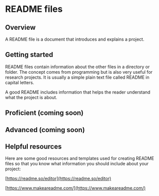# README files

## Overview 

A README file is a document that introduces and explains a project. 

## Getting started

README files contain information about the other files in a directory or folder. The concept comes from programming but is also very useful for research projects.  It is usually a simple plain text file called README in capital letters. 

A good README includes information that helps the reader understand what the project is about. 

## Proficient (coming soon)


## Advanced (coming soon)


## Helpful resources    

Here are some good resources and templates used for creating README files so that you know what information you should include about your project: 

[https://readme.so/editor](https://readme.so/editor)

[https://www.makeareadme.com/](https://www.makeareadme.com/)
